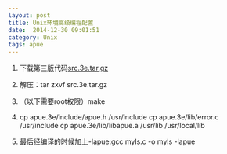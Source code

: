 ```yaml
---
layout: post
title: Unix环境高级编程配置
date:  2014-12-30 09:01:51   
category: Unix
tags: apue
---
```


1. 下载第三版代码[src.3e.tar.gz](http://www.apuebook.com/src.3e.tar.gz)

2. 解压：tar zxvf src.3e.tar.gz

3. （以下需要root权限）make

4. cp apue.3e/include/apue.h /usr/include
   cp apue.3e/lib/error.c /usr/include
   cp apue.3e/lib/libapue.a /usr/lib /usr/local/lib

5. 最后经编译的时候加上-lapue:gcc myls.c -o myls -lapue

















